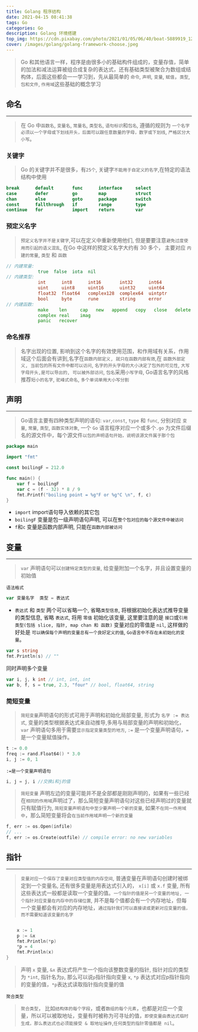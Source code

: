 ```yaml
---
title: Golang 程序结构
date: 2021-04-15 08:41:38
tags: Go
categories: Go
description: Golang 环境搭建
top_img: https://cdn.pixabay.com/photo/2021/01/05/06/40/boat-5889919_1280.png
cover: /images/golang/golang-framework-choose.jpeg
---
```


> Go 和其他语言一样，程序是由很多小的基础构件组成的，变量存值，简单的加法和减法运算被组合成复杂的表达式，还有基础类型被聚合为数组或结构体，后面这些都会一一学习到，先从最简单的 `命令`, `声明`, `变量`, `赋值`，`类型`, `包和文件`, `作用域`这些基础的概念学习

## 命名

---

> 在 Go 中`函数名`, `变量名`, `常量名`, `类型名`, `语句标识`和`包名`, 遵循的规则为 `一个名字必须以一个字母或下划线开头，后面可以跟任意数量的字母，数字或下划线`, `严格区分大小写`。

### 关键字

> Go 的关键字并不是很多，有`25个`, 关键字`不能用于自定义的名字`,在特定的语法结构中使用

```GO
break      default       func      interface     select
case       defer         go        map           struct
chan       else          goto      package       switch
const      fallthrough   if        range         type
continue   for           import    return        var
```

### 预定义名字

> `预定义名字并不是关键字`,可以在定义中重新使用他们, 但是要要注意`避免过度使用而引起的语义混乱`, 在Go 中这样的预定义名字大约有 30 多个， 主要对应 `内建的常量`, `类型` 和 `函数`

```go
// 内建常量:
            true  false  iota  nil
// 内建类型:
            int      int8      int16       int32      int64
            uint     uint8     uint16      uint32     uint64
            float32  float64   complex128  complex64  uintptr
            bool     byte      rune        string     error
// 内建函数:
            make    len     cap   new   append   copy   close   delete
            complex real    imag
            panic   recover
```

### 命名推荐

> 名字出现的位置, 影响到这个名字的有效使用范围，和作用域有关系，作用域这个后面会有讲到,名字在`函数内部定义, 就只在函数内部有效`,在 `函数外部定义, 当前包的所有文件中都可以访问`, `名字的开头字母的大小决定了包外的可见性`, `大写字母开头,是可以导出的, 可以被外部访问`, `包名`采用`小写字母`, Go语言名字的风格推荐`短小的名字`, `驼峰式命名`, `多个单词单用大小写分割`

## 声明

---

> Go语言主要有四种类型声明的语句: `var`,`const`, `type` 和 `func`, 分别对应 `变量`, `常量`, `类型`, `函数实体对象`, 一个 `Go` 语言程序对应一个或多个`.go` 为文件后缀名的源文件中，每个源文件`以包的声明语句开始，说明该源文件属于那个包`

```go
package main

import "fmt"

const boilingF = 212.0

func main() {
    var f = boilingF
    var c = (f - 32) * 8 / 9
    fmt.Printf("boiling point = %g°F or %g°C \n", f, c)
}
```

* `import` import语句导入依赖的其它包
* `boilingF` 变量是包一级声明语句声明, 可以在`整个包对应的每个源文件中被访问`
* `f`和`c` 变量是函数内部声明, 只能在`函数内部被访问`

## 变量

---

> `var` 声明语句可以`创建特定类型的变量`, 给变量附加一个名字，并且设置变量的初始值

`语法格式`

```go
var 变量名字  类型 = 表达式
```

* `表达式` 和 `类型` 两个可以省略一个, 省略`类型信息`, 将根据初始化表达式推导变量的类型信息, 省略 `表达式`, 将用 `零值` 初始化该变量, 这里要注意的是 `接口`或`引用类型(包括 slice, 指针, map chan 和 函数)` 变量对应的零值是 `nil`, 这样做的好处是 `可以确保每个声明的变量总有一个良好定义的值`, `Go语言中不存在未初始化的变量`。

```go
var s string
fmt.Println(s) // ""
```

同时声明多个变量

```go
var i, j, k int // int, int, int
var b, f, s = true, 2.3, "four" // bool, float64, string
```

### 简短变量

> `简短变量`声明语句的形式可用于声明和初始化局部变量, 形式为 `名字 := 表达式`, 变量的类型根据表达式来自动推导,多用与局部变量的声明和初始化，`var` 声明语句多用于需要`显示指定变量类型的地方`, `:=` 是一个变量声明语句，`=` 是一个变量赋值操作。

```go
t := 0.0
freq := rand.Float64() * 3.0
i, j := 0, 1
```

`:=是一个变量声明语句`

```go
i, j = j, i //交换i和j的值
```

> `简短变量` 声明左边的变量可能并不是全部都是刚刚声明的，如果有一些已经在`相同的作用域`声明过了，那么简短变量声明语句对这些已经声明过的变量就只有赋值行为, `简短变量声明语句中至少要声明一个新的变量`, 如果`不在同一作用域中`，那么简短变量将会`在当前作用域声明一个新的变量`

```go
f, err := os.Open(infile)
// ...
f, err := os.Create(outfile) // compile error: no new variables
```

## 指针

---

> `变量对应一个保存了变量对应类型值的内存空间`, 普通变量在声明语句创建时被绑定到一个变量名, 还有很多变量是用表达式引入的， `x[i]` 或 `x.f` 变量, 所有这些表达式一般都是读取一个变量的值。`一个指针的值是另一个变量的地址, 一个指针对应变量在内存中的存储位置`, 并不是每个值都会有一个内存地址，但每一个变量都会有对应的内存地址，`通过指针我们可以直接读或更新对应变量的值，而不需要知道该变量的名字`

```go

    x := 1
    p := &x
    fmt.Println(*p)
    *p = 4
    fmt.Println(x)
}
```

> 声明 `x` 变量, `&x` 表达式将产生一个指向该整数变量的指针, 指针对应的类型为 `*int`, 指针名为`p`, 那么可以说`p`指针指向变量 `x`, `*p` 表达式对应p指针指向的变量的值，`*p`表达式读取指针指向变量的值

`聚合类型`

> `聚合类型`， 比如`结构体的每个字段`，或者`数组的每个元素`，也都是对应一个变量，所以可以被取地址，变量有时被称为可寻址的值，`即使变量由表达式临时生成，那么表达式也必须能接受 & 取地址操作`,`任何类型的指针零值都是 nil`。